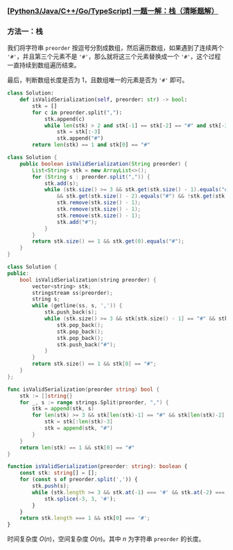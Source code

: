 ### [[Python3/Java/C++/Go/TypeScript] 一题一解：栈（清晰题解）](https://leetcode.cn/problems/verify-preorder-serialization-of-a-binary-tree/solutions/2716508/python3javacgotypescript-yi-ti-yi-jie-zh-mqy9/)

### 方法一：栈

我们将字符串 `preorder` 按逗号分割成数组，然后遍历数组，如果遇到了连续两个 `'#'`，并且第三个元素不是 `'#'`，那么就将这三个元素替换成一个 `'#'`，这个过程一直持续到数组遍历结束。

最后，判断数组长度是否为 $1$，且数组唯一的元素是否为 `'#'` 即可。

```python
class Solution:
    def isValidSerialization(self, preorder: str) -> bool:
        stk = []
        for c in preorder.split(","):
            stk.append(c)
            while len(stk) > 2 and stk[-1] == stk[-2] == "#" and stk[-3] != "#":
                stk = stk[:-3]
                stk.append("#")
        return len(stk) == 1 and stk[0] == "#"
```

```java
class Solution {
    public boolean isValidSerialization(String preorder) {
        List<String> stk = new ArrayList<>();
        for (String s : preorder.split(",")) {
            stk.add(s);
            while (stk.size() >= 3 && stk.get(stk.size() - 1).equals("#")
                && stk.get(stk.size() - 2).equals("#") && !stk.get(stk.size() - 3).equals("#")) {
                stk.remove(stk.size() - 1);
                stk.remove(stk.size() - 1);
                stk.remove(stk.size() - 1);
                stk.add("#");
            }
        }
        return stk.size() == 1 && stk.get(0).equals("#");
    }
}
```

```c++
class Solution {
public:
    bool isValidSerialization(string preorder) {
        vector<string> stk;
        stringstream ss(preorder);
        string s;
        while (getline(ss, s, ',')) {
            stk.push_back(s);
            while (stk.size() >= 3 && stk[stk.size() - 1] == "#" && stk[stk.size() - 2] == "#" && stk[stk.size() - 3] != "#") {
                stk.pop_back();
                stk.pop_back();
                stk.pop_back();
                stk.push_back("#");
            }
        }
        return stk.size() == 1 && stk[0] == "#";
    }
};
```

```go
func isValidSerialization(preorder string) bool {
    stk := []string{}
    for _, s := range strings.Split(preorder, ",") {
        stk = append(stk, s)
        for len(stk) >= 3 && stk[len(stk)-1] == "#" && stk[len(stk)-2] == "#" && stk[len(stk)-3] != "#" {
            stk = stk[:len(stk)-3]
            stk = append(stk, "#")
        }
    }
    return len(stk) == 1 && stk[0] == "#"
}
```

```typescript
function isValidSerialization(preorder: string): boolean {
    const stk: string[] = [];
    for (const s of preorder.split(',')) {
        stk.push(s);
        while (stk.length >= 3 && stk.at(-1) === '#' && stk.at(-2) === '#' && stk.at(-3) !== '#') {
            stk.splice(-3, 3, '#');
        }
    }
    return stk.length === 1 && stk[0] === '#';
}
```

时间复杂度 $O(n)$，空间复杂度 $O(n)$。其中 $n$ 为字符串 `preorder` 的长度。

